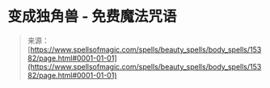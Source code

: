<!--yml

category: 未分类

date: 2024-06-12 18:54:48

-->

# 变成独角兽 - 免费魔法咒语

> 来源：[https://www.spellsofmagic.com/spells/beauty_spells/body_spells/15382/page.html#0001-01-01](https://www.spellsofmagic.com/spells/beauty_spells/body_spells/15382/page.html#0001-01-01)
